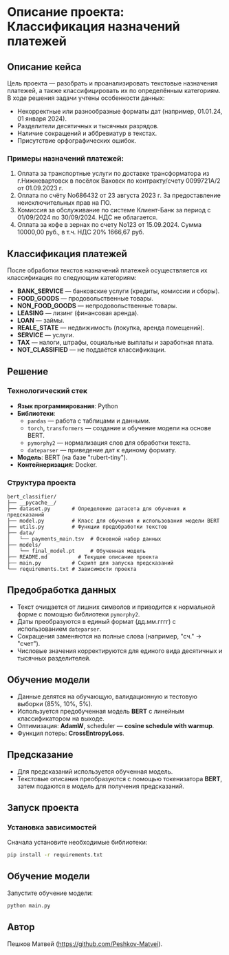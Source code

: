 # Описание проекта: Классификация назначений платежей

## Описание кейса

Цель проекта — разобрать и проанализировать текстовые назначения платежей, а также классифицировать их по определённым категориям. В ходе решения задачи учтены особенности данных:
- Некорректные или разнообразные форматы дат (например, 01.01.24, 01 января 2024).
- Разделители десятичных и тысячных разрядов.
- Наличие сокращений и аббревиатур в текстах.
- Присутствие орфографических ошибок.

### Примеры назначений платежей:
1. Оплата за транспортные услуги по доставке трансформатора из г.Нижневартовск в посёлок Ваховск по контракту/счету 0099721A/2 от 01.09.2023 г.
2. Оплата по счёту No686432 от 23 августа 2023 г. За предоставление неисключительных прав на ПО.
3. Комиссия за обслуживание по системе Клиент-Банк за период с 01/09/2024 по 30/09/2024. НДС не облагается.
4. Оплата за кофе в зернах по счету No123 от 15.09.2024. Сумма 10000,00 руб., в т.ч. НДС 20% 1666,67 руб.

## Классификация платежей

После обработки текстов назначений платежей осуществляется их классификация по следующим категориям:
- **BANK_SERVICE** — банковские услуги (кредиты, комиссии и сборы).
- **FOOD_GOODS** — продовольственные товары.
- **NON_FOOD_GOODS** — непродовольственные товары.
- **LEASING** — лизинг (финансовая аренда).
- **LOAN** — займы.
- **REALE_STATE** — недвижимость (покупка, аренда помещений).
- **SERVICE** — услуги.
- **TAX** — налоги, штрафы, социальные выплаты и заработная плата.
- **NOT_CLASSIFIED** — не поддаётся классификации.

## Решение

### Технологический стек
- **Язык программирования**: Python
- **Библиотеки**: 
  - `pandas` — работа с таблицами и данными.
  - `torch`, `transformers` — создание и обучение модели на основе BERT.
  - `pymorphy2` — нормализация слов для обработки текста.
  - `dateparser` — приведение дат к единому формату.
- **Модель**: BERT (на базе "rubert-tiny").
- **Контейнеризация**: Docker.

### Структура проекта
```plaintext
bert_classifier/
├── __pycache__/
├── dataset.py       # Определение датасета для обучения и предсказаний
├── model.py         # Класс для обучения и использования модели BERT
├── utils.py         # Функции предобработки текстов
├── data/
│   └── payments_main.tsv  # Основной набор данных
├── models/
│   └── final_model.pt     # Обученная модель
├── README.md          # Текущее описание проекта
├── main.py          # Скрипт для запуска предсказаний
└── requirements.txt # Зависимости проекта
```

## Предобработка данных
- Текст очищается от лишних символов и приводится к нормальной форме с помощью библиотеки `pymorphy2`.
- Даты преобразуются в единый формат (дд.мм.гггг) с использованием `dateparser`.
- Сокращения заменяются на полные слова (например, "сч." → "счет").
- Числовые значения корректируются для единого вида десятичных и тысячных разделителей.

## Обучение модели
- Данные делятся на обучающую, валидационную и тестовую выборки (85%, 10%, 5%).
- Используется предобученная модель **BERT** с линейным классификатором на выходе.
- Оптимизация: **AdamW**, scheduler — **cosine schedule with warmup**.
- Функция потерь: **CrossEntropyLoss**.

## Предсказание
- Для предсказаний используется обученная модель. 
- Текстовые описания преобразуются с помощью токенизатора **BERT**, затем подаются в модель для получения предсказаний.

## Запуск проекта

### Установка зависимостей
Сначала установите необходимые библиотеки:
```bash
pip install -r requirements.txt
```
## Обучение модели
Запустите обучение модели:
```bash
python main.py
```
## Автор
Пешков Матвей (https://github.com/Peshkov-Matvei).
